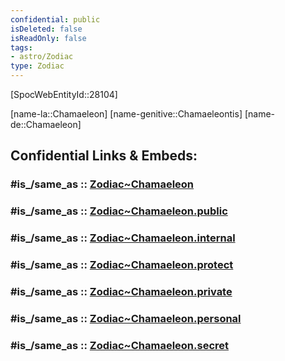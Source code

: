 ```yaml
---
confidential: public
isDeleted: false
isReadOnly: false
tags:
- astro/Zodiac
type: Zodiac
---
```


[SpocWebEntityId::28104]



[name-la::Chamaeleon]
[name-genitive::Chamaeleontis]
[name-de::Chamaeleon]


## Confidential Links & Embeds: 

### #is_/same_as :: [Zodiac~Chamaeleon](/_Standards/Astronomy/Star~Constellation/Zodiac~Chamaeleon.md) 

### #is_/same_as :: [Zodiac~Chamaeleon.public](/_public/Astronomy/Star~Constellation/Zodiac~Chamaeleon.public.md) 

### #is_/same_as :: [Zodiac~Chamaeleon.internal](/_internal/Astronomy/Star~Constellation/Zodiac~Chamaeleon.internal.md) 

### #is_/same_as :: [Zodiac~Chamaeleon.protect](/_protect/Astronomy/Star~Constellation/Zodiac~Chamaeleon.protect.md) 

### #is_/same_as :: [Zodiac~Chamaeleon.private](/_private/Astronomy/Star~Constellation/Zodiac~Chamaeleon.private.md) 

### #is_/same_as :: [Zodiac~Chamaeleon.personal](/_personal/Astronomy/Star~Constellation/Zodiac~Chamaeleon.personal.md) 

### #is_/same_as :: [Zodiac~Chamaeleon.secret](/_secret/Astronomy/Star~Constellation/Zodiac~Chamaeleon.secret.md)


